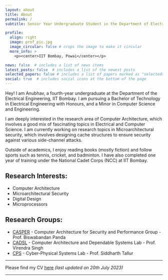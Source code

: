 ```yaml
---
layout: about
title: About
permalink: /
subtitle: Senior Year Undergraduate Student in the Department of Electrical Engineering, IIT Bombay

profile:
  align: right
  image: prof_pic.jpg
  image_circular: false # crops the image to make it circular
  more_info: >
    <p><center>IIT Bombay, Powai</center></p>

news: false  # includes a list of news items
latest_posts: false  # includes a list of the newest posts
selected_papers: false # includes a list of papers marked as "selected={true}"
social: true  # includes social icons at the bottom of the page
---
```


Hey! I am Anubhav, a fourth-year undergraduate at the Department of the Electrical Engineering, IIT Bombay. I am pursuing a Bachelor of Technology in Electrical Engineering with Honours, and a Minor in Computer Science and Engineering.

I am deeply interested in the research area of Computer Architecture, which involves a good mix of fascinating topics in Electrical and Computer Science. I am currently working on research topics in Microarchitectural security, which involves designing cache structures to ensure security against various side-channel attacks.

Outside of academics, I enjoy reading books (mostly fiction) and follow sports such as tennis, cricket, and badminton. I have also completed one year of training under the National Cadet Corps (NCC) at IIT Bombay.

Research Interests:
------------------
* Computer Architecture
* Microarchitectural Security
* Digital Design
* Microprocessors

Research Groups:
---------------
* [CASPER](https://casper-iitb.github.io/) - Computer Architecture for Security and Performance Group - Prof. Biswabandan Panda
* [CADSL](https://www.ee.iitb.ac.in/~cadsl/index.php) - Computer Architecture and Dependable Systems Lab - Prof. Virendra Singh
* [CPS](http://www.ee.iitb.ac.in/~stallur/contact/) - Cyber-Physical Systems Lab - Prof. Siddharth Tallur

---------------------

Please find my CV [here](https://anubhavbhatla.github.io/files/CV.pdf) _(last updated on 20th July 2023)_

---------------------
